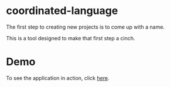 # coordinated-language

The first step to creating new projects is to come up with a name.

This is a tool designed to make that first step a cinch.

# Demo

To see the application in action, click [here](http://coordinated-language.shannonarcher.me).

